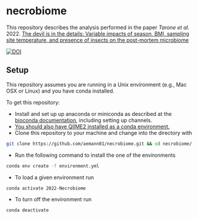 # necrobiome

This repository describes the analysis performed in the paper *Tarone et al.* 2022. [The devil is in the details: Variable impacts of season, BMI, sampling site temperature, and presence of insects on the post-mortem microbiome](https://www.frontiersin.org/articles/10.3389/fmicb.2022.1064904/full)

[![DOI](https://zenodo.org/badge/295850877.svg)](https://zenodo.org/badge/latestdoi/295850877)

## Setup

This repository assumes you are running in a Unix environment (e.g., Mac OSX or Linux) and you have conda installed. 

To get this repository:

- Install and set up up anaconda or miniconda as described at the [bioconda
  documentation](https://bioconda.github.io/user/install.html), including
  setting up channels.
- [You should also have QIIME2 installed as a conda environment.](https://docs.qiime2.org/2020.8/install/)
- Clone this repository to your machine and change into the directory with

```bash
git clone https://github.com/aemann01/necrobiome.git && cd necrobiome/
```

- Run the following command to install the one of the environments

```bash
conda env create -f environment.yml

```

- To load a given environment run

```bash
conda activate 2022-Necrobiome
```

- To turn off the environment run

```bash
conda deactivate
```
